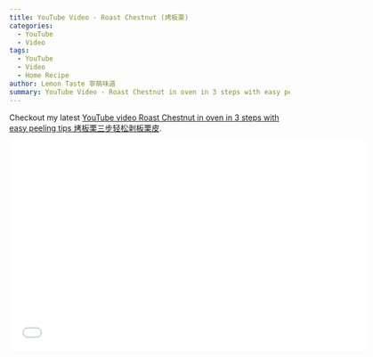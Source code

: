 ```yaml
---
title: YouTube Video - Roast Chestnut (烤板栗)
categories:
  - YouTube
  - Video
tags:
  - YouTube
  - Video
  - Home Recipe
author: Lemon Taste 寧萌味道
summary: YouTube Video - Roast Chestnut in oven in 3 steps with easy peeling tips 烤板栗三步轻松剥板栗皮
---
```


Checkout my latest [YouTube video Roast Chestnut in oven in 3 steps with easy peeling tips 烤板栗三步轻松剥板栗皮](https://www.youtube.com/watch?v=muZ_OqYUSF4).

<iframe src="//www.youtube.com/embed/muZ_OqYUSF4" height="375" width="640" allowfullscreen="" frameborder="0"></iframe>